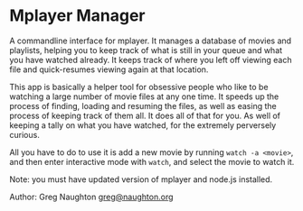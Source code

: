 
Mplayer Manager
===============

A commandline interface for mplayer. It manages a database of movies and playlists, 
helping you to keep track of what is still in your queue and what you have watched already. 
It keeps track of where you left off viewing each file and quick-resumes viewing again at that location.

This app is basically a helper tool for obsessive people who like to be watching a large number
of movie files at any one time. It speeds up the process of finding, loading and resuming the files,
as well as easing the process of keeping track of them all. It does all of that for you. 
As well of keeping a tally on what you have watched, for the extremely perversely curious.

All you have to do to use it is add a new movie by running ```watch -a <movie>```, and then enter 
interactive mode with ```watch```, and select the movie to watch it.

Note: you must have updated version of mplayer and node.js installed.

Author: Greg Naughton greg@naughton.org
